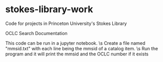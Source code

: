# stokes-library-work
Code for projects in Princeton University's Stokes Library

OCLC Search Documentation

  This code can be run in a jupyter notebook. \s
  Create a file named "mmsid.txt" with each line being the mmsid of a catalog item. \s
  Run the program and it will print the mmsid and the OCLC number if it exists
